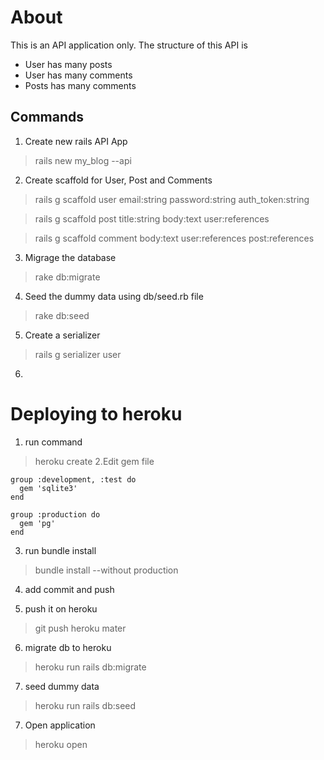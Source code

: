 # About

This is an API application only. 
The structure of this API is 
* User has many posts
* User has many comments
* Posts has many comments

## Commands 
1. Create new rails API App
> rails new my_blog --api

2. Create scaffold for User, Post and Comments
> rails g scaffold user email:string password:string auth_token:string

> rails g scaffold post title:string body:text user:references

> rails g scaffold comment body:text user:references post:references

3. Migrage the database
> rake db:migrate

4. Seed the dummy data using db/seed.rb file
> rake db:seed

5. Create a serializer
> rails g serializer user

6. 



# Deploying to heroku
1. run command 
> heroku create
2.Edit gem file 
```
group :development, :test do
  gem 'sqlite3'
end

group :production do
  gem 'pg'
end
```
3. run bundle install
> bundle install --without production

4. add commit and push

5. push it on heroku
> git push heroku mater

6. migrate db to heroku 
> heroku run rails db:migrate

7. seed dummy data
> heroku run rails db:seed

7. Open application
> heroku open
